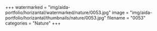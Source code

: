 +++
watermarked = "img/aida-portfolio/horizantal/watermarked/nature/0053.jpg"
image = "img/aida-portfolio/horizantal/thumbnails/nature/0053.jpg"
filename = "0053"
categories = "Nature"
+++

